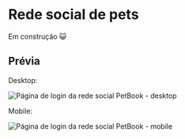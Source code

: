 # Rede social de pets

Em construção 😺

## Prévia

Desktop:

![Página de login da rede social PetBook - desktop](https://cdn.discordapp.com/attachments/1003853007319990425/1139293352966230188/image.png)

Mobile:

![Página de login da rede social PetBook - mobile](https://cdn.discordapp.com/attachments/1003853007319990425/1139293716398481438/image.png)
